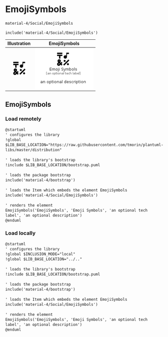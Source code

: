 # EmojiSymbols


```text
material-4/Social/EmojiSymbols
```

```text
include('material-4/Social/EmojiSymbols')
```



| Illustration | EmojiSymbols |
| :---: | :---: |
| ![illustration for Illustration](../../material-4/Social/EmojiSymbols.png) | ![illustration for EmojiSymbols](../../material-4/Social/EmojiSymbols.Local.png) |




## EmojiSymbols

### Load remotely
```plantuml
@startuml
' configures the library
!global $LIB_BASE_LOCATION="https://raw.githubusercontent.com/tmorin/plantuml-libs/master/distribution"

' loads the library's bootstrap
!include $LIB_BASE_LOCATION/bootstrap.puml

' loads the package bootstrap
include('material-4/bootstrap')

' loads the Item which embeds the element EmojiSymbols
include('material-4/Social/EmojiSymbols')

' renders the element
EmojiSymbols('EmojiSymbols', 'Emoji Symbols', 'an optional tech label', 'an optional description')
@enduml
```

### Load locally
```plantuml
@startuml
' configures the library
!global $INCLUSION_MODE="local"
!global $LIB_BASE_LOCATION="../.."

' loads the library's bootstrap
!include $LIB_BASE_LOCATION/bootstrap.puml

' loads the package bootstrap
include('material-4/bootstrap')

' loads the Item which embeds the element EmojiSymbols
include('material-4/Social/EmojiSymbols')

' renders the element
EmojiSymbols('EmojiSymbols', 'Emoji Symbols', 'an optional tech label', 'an optional description')
@enduml
```

